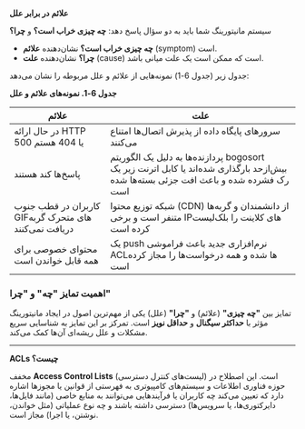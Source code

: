 **علائم در برابر علل**

سیستم مانیتورینگ شما باید به دو سؤال پاسخ دهد: **چه چیزی خراب است؟** و **چرا؟**  
- **چه چیزی خراب است؟** نشان‌دهنده **علائم** (symptom) است.  
- **چرا؟** نشان‌دهنده **علت** (cause) است که ممکن است یک علت میانی باشد.  

جدول زیر (جدول 6-1) نمونه‌هایی از علائم و علل مربوطه را نشان می‌دهد:

**جدول 6-1. نمونه‌های علائم و علل**

| علائم                                                 | علت                                                                                                                                  |
| ----------------------------------------------------- | ------------------------------------------------------------------------------------------------------------------------------------ |
| در حال ارائه HTTP 500 یا 404 هستم                     | سرورهای پایگاه داده از پذیرش اتصال‌ها امتناع می‌کنند                                                                                 |
| پاسخ‌ها کند هستند                                     | پردازنده‌ها به دلیل یک الگوریتم bogosort بیش‌ازحد بارگذاری شده‌اند یا کابل اترنت زیر یک رک فشرده شده و باعث افت جزئی بسته‌ها شده است |
| کاربران در قطب جنوب GIFهای متحرک گربه دریافت نمی‌کنند | شبکه توزیع محتوا (CDN) از دانشمندان و گربه‌ها متنفر است و برخی IPهای کلاینت را بلک‌لیست کرده است                                     |
| محتوای خصوصی برای همه قابل خواندن است                 | یک push نرم‌افزاری جدید باعث فراموشی ACLها شده و همه درخواست‌ها را مجاز کرده است                                                     |

### اهمیت تمایز "چه" و "چرا"
تمایز بین **"چه چیزی"** (علائم) و **"چرا"** (علل) یکی از مهم‌ترین اصول در ایجاد مانیتورینگ مؤثر با **حداکثر سیگنال** و **حداقل نویز** است. تمرکز بر این تمایز به شناسایی سریع مشکلات و علل ریشه‌ای آن‌ها کمک می‌کند.


--------------------------
**ACLs چیست؟**

مخفف **Access Control Lists** (لیست‌های کنترل دسترسی) است. این اصطلاح در حوزه فناوری اطلاعات و سیستم‌های کامپیوتری به فهرستی از قوانین یا مجوزها اشاره دارد که تعیین می‌کند چه کاربران یا فرآیندهایی می‌توانند به منابع خاصی (مانند فایل‌ها، دایرکتوری‌ها، یا سرویس‌ها) دسترسی داشته باشند و چه نوع عملیاتی (مثل خواندن، نوشتن، یا اجرا) مجاز است.